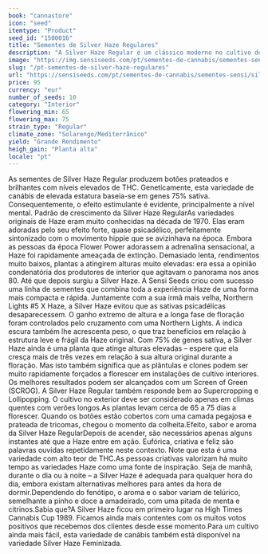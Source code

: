```yaml
---
book: "cannastore"
icon: "seed"
itemtype: "Product"
seed_id: "1500016"
title: "Sementes de Silver Haze Regulares"
description: "A Silver Haze Regular é um clássico moderno no cultivo de canábis. Estas sementes produzem botões prateados e brilhantes muito ricos em THC."
image: "https://img.sensiseeds.com/pt/sementes-de-cannabis/sementes-sensi/silver-haze-image.png"
slug: "/pt-sementes-de-silver-haze-regulares"
url: "https://sensiseeds.com/pt/sementes-de-cannabis/sementes-sensi/silver-haze?a_aid=cannastore"
price: 95
currency: "eur"
number_of_seeds: 10
category: "Interior"
flowering_min: 65
flowering_max: 75
strain_type: "Regular"
climate_zone: "Solarengo/Mediterrânico"
yield: "Grande Rendimento"
heigh_gain: "Planta alta"
locale: "pt"
---
```

As sementes de Silver Haze Regular produzem botões prateados e brilhantes com níveis elevados de THC. Geneticamente, esta variedade de canábis de elevada estatura baseia-se em genes 75% sativa. Consequentemente, o efeito estimulante é evidente, principalmente a nível mental. Padrão de crescimento da Silver Haze RegularAs variedades originais de Haze eram muito conhecidas na década de 1970. Elas eram adoradas pelo seu efeito forte, quase psicadélico, perfeitamente sintonizado com o movimento hippie que se avizinhava na época. Embora as pessoas da época Flower Power adorassem a adrenalina sensacional, a Haze foi rapidamente ameaçada de extinção. Demasiado lenta, rendimentos muito baixos, plantas a atingirem alturas muito elevadas: era essa a opinião condenatória dos produtores de interior que agitavam o panorama nos anos 80. Até que depois surgiu a Silver Haze. A Sensi Seeds criou com sucesso uma linha de sementes que combina toda a experiência Haze de uma forma mais compacta e rápida. Juntamente com a sua irmã mais velha, Northern Lights #5 X Haze, a Silver Haze evitou que as sativas psicadélicas desaparecessem. O ganho extremo de altura e a longa fase de floração foram controlados pelo cruzamento com uma Northern Lights. A índica escura também lhe acrescenta peso, o que traz benefícios em relação à estrutura leve e frágil da Haze original. Com 75% de genes sativa, a Silver Haze ainda é uma planta que atinge alturas elevadas – espere que ela cresça mais de três vezes em relação à sua altura original durante a floração. Mas isto também significa que as plântulas e clones podem ser muito rapidamente forçados a florescer em instalações de cultivo interiores. Os melhores resultados podem ser alcançados com um Screen of Green (SCROG). A Silver Haze Regular também responde bem ao Supercropping e Lollipopping. O cultivo no exterior deve ser considerado apenas em climas quentes com verões longos.As plantas levam cerca de 65 a 75 dias a florescer. Quando os botões estão cobertos com uma camada pegajosa e prateada de tricomas, chegou o momento da colheita.Efeito, sabor e aroma da Silver Haze RegularDepois de acender, são necessários apenas alguns instantes até que a Haze entre em ação. Eufórica, criativa e feliz são palavras ouvidas repetidamente neste contexto. Note que esta é uma variedade com alto teor de THC.As pessoas criativas valorizam há muito tempo as variedades Haze como uma fonte de inspiração. Seja de manhã, durante o dia ou à noite – a Silver Haze é adequada para qualquer hora do dia, embora existam alternativas melhores para antes da hora de dormir.Dependendo do fenótipo, o aroma e o sabor variam de telúrico, semelhante a pinho e doce a amadeirado, com uma pitada de menta e citrinos.Sabia que?A Silver Haze ficou em primeiro lugar na High Times Cannabis Cup 1989. Ficamos ainda mais contentes com os muitos votos positivos que recebemos dos clientes desde esse momento.Para um cultivo ainda mais fácil, esta variedade de canábis também está disponível na variedade Silver Haze Feminizada.
